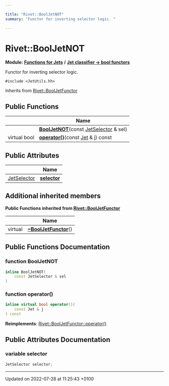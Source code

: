 ```yaml
---

title: "Rivet::BoolJetNOT"
summary: "Functor for inverting selector logic. "

---
```


# Rivet::BoolJetNOT

**Module:** **[Functions for Jets](http://example.org/modules/group__jetutils/)** **/** **[Jet classifier -> bool functors](http://example.org/modules/group__jetutils__j2bool/)**



Functor for inverting selector logic. 


`#include <JetUtils.hh>`

Inherits from [Rivet::BoolJetFunctor](http://example.org/classes/structrivet_1_1booljetfunctor/)

## Public Functions

|                | Name           |
| -------------- | -------------- |
| | **[BoolJetNOT](http://example.org/classes/structrivet_1_1booljetnot/#function-booljetnot)**(const <a href="http://example.org/modules/group__jetutils__j2bool/#using-jetselector">JetSelector</a> & sel) |
| virtual bool | **[operator()](http://example.org/classes/structrivet_1_1booljetnot/#function-operator())**(const <a href="http://example.org/classes/classrivet_1_1jet/">Jet</a> & j) const |

## Public Attributes

|                | Name           |
| -------------- | -------------- |
| <a href="http://example.org/modules/group__jetutils__j2bool/#using-jetselector">JetSelector</a> | **[selector](http://example.org/classes/structrivet_1_1booljetnot/#variable-selector)**  |

## Additional inherited members

**Public Functions inherited from [Rivet::BoolJetFunctor](http://example.org/classes/structrivet_1_1booljetfunctor/)**

|                | Name           |
| -------------- | -------------- |
| virtual | **[~BoolJetFunctor](http://example.org/classes/structrivet_1_1booljetfunctor/#function-~booljetfunctor)**() |


## Public Functions Documentation

### function BoolJetNOT

```cpp
inline BoolJetNOT(
    const JetSelector & sel
)
```


### function operator()

```cpp
inline virtual bool operator()(
    const Jet & j
) const
```


**Reimplements**: [Rivet::BoolJetFunctor::operator()](http://example.org/classes/structrivet_1_1booljetfunctor/#function-operator())


## Public Attributes Documentation

### variable selector

```cpp
JetSelector selector;
```


-------------------------------

Updated on 2022-07-28 at 11:25:43 +0100